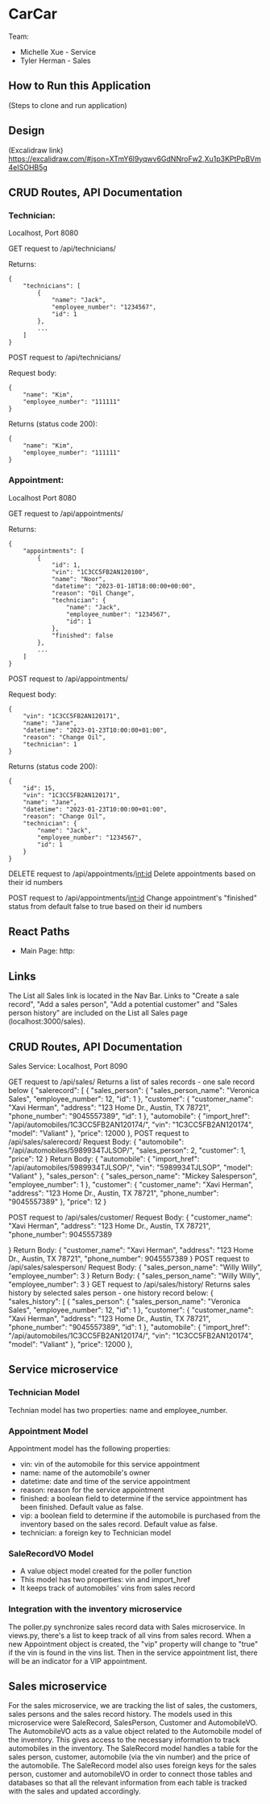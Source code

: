 # CarCar

Team:

* Michelle Xue - Service
* Tyler Herman - Sales



## How to Run this Application
(Steps to clone and run application)


## Design
(Excalidraw link)
https://excalidraw.com/#json=XTmY6l9yqwv6GdNNroFw2,Xu1p3KPtPpBVm4eISOHB5g

## CRUD Routes, API Documentation
### Technician:
Localhost, Port 8080

GET request to /api/technicians/

Returns:
```
{
	"technicians": [
		{
			"name": "Jack",
			"employee_number": "1234567",
			"id": 1
		},
		...
	]
}
```
POST request to /api/technicians/

Request body:
```
{
	"name": "Kim",
	"employee_number": "111111"
}
```
Returns (status code 200):
```
{
	"name": "Kim",
	"employee_number": "111111"
}
```
### Appointment:
Localhost Port 8080

GET request to /api/appointments/

Returns:
```
{
	"appointments": [
		{
			"id": 1,
			"vin": "1C3CC5FB2AN120100",
			"name": "Noor",
			"datetime": "2023-01-18T18:00:00+00:00",
			"reason": "Oil Change",
			"technician": {
				"name": "Jack",
				"employee_number": "1234567",
				"id": 1
			},
			"finished": false
		},
        ...
	]
}
```

POST request to /api/appointments/

Request body:
```
{
	"vin": "1C3CC5FB2AN120171",
	"name": "Jane",
	"datetime": "2023-01-23T10:00:00+01:00",
	"reason": "Change Oil",
	"technician": 1
}
```

Returns (status code 200):
```
{
	"id": 15,
	"vin": "1C3CC5FB2AN120171",
	"name": "Jane",
	"datetime": "2023-01-23T10:00:00+01:00",
	"reason": "Change Oil",
	"technician": {
		"name": "Jack",
		"employee_number": "1234567",
		"id": 1
	}
}
```

DELETE request to /api/appointments/<int:id>
Delete appointments based on their id numbers

POST request to /api/appointments/<int:id>
Change appointment's "finished" status from default false to true based on their id numbers

## React Paths
* Main Page: http:

## Links
The List all Sales link is located in the Nav Bar.
Links to "Create a sale record", "Add a sales person", "Add a potential customer" and "Sales person history" are included on
the List all Sales page (localhost:3000/sales).

## CRUD Routes, API Documentation
Sales Service: Localhost, Port 8090

GET request to /api/sales/
Returns a list of sales records - one sale record below
    {
        "salerecord": [
            {
                "sales_person": {
                    "sales_person_name": "Veronica Sales",
                    "employee_number": 12,
                    "id": 1
                },
                "customer": {
                    "customer_name": "Xavi Herman",
                    "address": "123 Home Dr., Austin, TX 78721",
                    "phone_number": "9045557389",
                    "id": 1
                },
                "automobile": {
                    "import_href": "/api/automobiles/1C3CC5FB2AN120174/",
                    "vin": "1C3CC5FB2AN120174",
                    "model": "Valiant"
                },
                "price": 12000
            },
POST request to /api/sales/salerecord/
    Request Body:
    {
        "automobile": "/api/automobiles/5989934TJLSOP/",
        "sales_person": 2,
        "customer": 1,
        "price": 12
    }
    Return Body:
    {
        "automobile": {
            "import_href": "/api/automobiles/5989934TJLSOP/",
            "vin": "5989934TJLSOP",
            "model": "Valiant"
        },
        "sales_person": {
            "sales_person_name": "Mickey Salesperson",
            "employee_number": 1
        },
        "customer": {
            "customer_name": "Xavi Herman",
            "address": "123 Home Dr., Austin, TX 78721",
            "phone_number": "9045557389"
        },
        "price": 12
    }

POST request to /api/sales/customer/
    Request Body:
    {
	"customer_name": "Xavi Herman",
	"address": "123 Home Dr., Austin, TX 78721",
	"phone_number": 9045557389

}
    Return Body:
    {
	"customer_name": "Xavi Herman",
	"address": "123 Home Dr., Austin, TX 78721",
	"phone_number": 9045557389
}
POST request to /api/sales/salesperson/
    Request Body:
    {
	"sales_person_name": "Willy Willy",
	"employee_number": 3
}
    Return Body:
    {
	"sales_person_name": "Willy Willy",
	"employee_number": 3
}
GET request to /api/sales/history/
Returns sales history by selected sales person - one history record below:
    {
	"sales_history": [
		{
			"sales_person": {
				"sales_person_name": "Veronica Sales",
				"employee_number": 12,
				"id": 1
			},
			"customer": {
				"customer_name": "Xavi Herman",
				"address": "123 Home Dr., Austin, TX 78721",
				"phone_number": "9045557389",
				"id": 1
			},
			"automobile": {
				"import_href": "/api/automobiles/1C3CC5FB2AN120174/",
				"vin": "1C3CC5FB2AN120174",
				"model": "Valiant"
			},
			"price": 12000
		},
## Service microservice

### Technician Model
Technian model has two properties: name and employee_number.

### Appointment Model
Appointment model has the following properties:
* vin: vin of the automobile for this service appointment
* name: name of the automobile's owner
* datetime: date and time of the service appointment
* reason: reason for the service appointment
* finished: a boolean field to determine if the service appointment has been finished. Default value as false.
* vip: a boolean field to determine if the automobile is purchased from the inventory based on the sales record. Default value as false.
* technician: a foreign key to Technician model

### SaleRecordVO Model
* A value object model created for the poller function
* This model has two properties: vin and import_href
* It keeps track of automobiles' vins from sales record

### Integration with the inventory microservice
The poller.py synchronize sales record data with Sales microservice. In views.py, there's a list to keep track of all vins from sales record. When a new Appointment object is created, the "vip" property will change to "true" if the vin is found in the vins list. Then in the service appointment list, there will be an indicator for a VIP appointment.

## Sales microservice
For the sales microservice, we are tracking the list of sales, the customers, sales persons and the sales record history.
The models used in this microservice were SaleRecord, SalesPerson, Customer and AutomobileVO. The AutomobileVO acts as a value object
related to the Automobile model of the inventory. This gives access to the necessary information to track automobiles in the inventory.
The SaleRecord model handles a table for the sales person, customer, automobile (via the vin number) and the price of the automobile. The
SaleRecord model also uses foreign keys for the sales person, customer and automobileVO in order to connect those tables and databases so that
all the relevant information from each table is tracked with the sales and updated accordingly.

